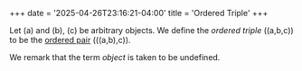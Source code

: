 +++
date = '2025-04-26T23:16:21-04:00'
title = 'Ordered Triple'
+++

Let \(a\) and \(b\), \(c\) be arbitrary objects. We define the
_ordered triple_ \((a,b,c)\) to be the [ordered
pair](/zettelkasten/posts/set_theory/ordered_pair)
\(((a,b),c)\).

We remark that the term _object_ is taken to be undefined.
